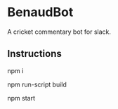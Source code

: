 # BenaudBot
A cricket commentary bot for slack.

## Instructions

npm i

npm run-script build

npm start
